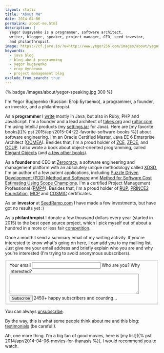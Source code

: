 ```yaml
---
layout: static
title: "About Me"
date: 2014-04-06
permalink: about-me.html
description: |
  Yegor Bugayenko is a programmer, software architect,
  writer, blogger, speaker, project manager, CEO, seed investor,
  and philanthropist.
image: https://cf.jare.io/?u=http://www.yegor256.com/images/about/yegor-speaking.jpg
keywords:
  - java blog
  - blog about programming
  - yegor bugayenko
  - егор бугаенко
  - project management blog
exclude_from_search: true
---
```


{% badge /images/about/yegor-speaking.jpg 300 %}

I'm Yegor Bugayenko (Russian:
<span lang="ru" xml:lang="ru">Ег&#x43E;&#x301;р Буга&#x435;&#x301;нко</span>),
a programmer, a founder, an investor, and a philanthropist.

As a **programmer** I [write](https://github.com/yegor256)
mostly in Java, but also in Ruby, PHP and JavaScript.
I'm a founder and a lead architect of
[takes.org](http://www.takes.org) and [rultor.com](http://www.rultor.com). I'm using
IntelliJ products (my [settings.jar](http://img.teamed.io/settings.jar) for Java).
Here are [my favorite books]({% pst 2015/apr/2015-04-22-favorite-software-books %})
about software engineering.
I'm an Oracle Certified Master, Java EE 6 Enterprise Architect
([OCMEA](http://en.wikipedia.org/wiki/Sun_Certified_Enterprise_Architect)).
Besides that, I'm a proud holder of
[ZCE](http://www.zend.com/en/yellow-pages/ZEND007965),
[ZFCE](http://www.zend.com/en/yellow-pages/ZEND007965), and
[OCUP](http://www.omg.org/uml-certification/).
I also wrote a book about object-oriented programming,
called [Elegant Objects](/elegant-objects.html) (and
[a few other books](/books.html)).

As a **founder** and CEO at [Zerocracy](http://www.zerocracy.com/),
a software engineering and management platform with an absolutely unique
methodology called [XDSD](http://www.xdsd.org),
I'm an author of a few patent applications, including
[Puzzle Driven Development (PDD) Method and Software](https://www.google.com/patents/US20120023476)
and
[Method for Software Cost Estimating Using Scope Champions](https://www.google.com/patents/US20100042968).
I'm a certified Project Management Professional
([PMP&reg;](http://www.pmi.org/Certification/Project-Management-Professional-PMP.aspx)).
Besides that, I'm a proud holder of
[RUP](http://www-03.ibm.com/certify/certs/38008003.shtml),
[PRINCE2 Foundation](https://www.prince2.com/usa),
[MCP](https://www.mcpvirtualbusinesscard.com/Profile.aspx?ID=df72ca54-8fc9-439a-870c-1b938bd762cf) and
[COSMIC](http://www.cosmicon.com/certificateHoldersV3.asp) certificates.

As an **investor** at [SeedRamp.com](http://www.seedramp.com) I have
made a few investments, but have got no results yet :)

As a **philanthropist** I donate a few thousand dollars every year (started in 2015)
to the best open source project, which I pick myself out of about a hundred in
a more or less fair [competition](/award.html).

Once a month I send a summary email of my writing activity. If
you're interested to know what's going on here, I can add you to my
mailing list. Just give me your email address and briefly explain who you are
and why you're interested (I'm trying to avoid anonymous
subscribers).

<form class="unprintable" action="http://formspree.io/blog@yegor256.com" method="POST"><fieldset id="form">
  <input type="hidden" name="_next" value="http://www.yegor256.com/subscribed.html"/>
  <input type="hidden" name="_subject" value="subscribe me"/>
  <input type="hidden" name="_format" value="text"/>
  <label for="email">Your email</label>
  <input id="email" class="field field-text" name="email" size="25" maxlength="255" type="email" required="required"/>
  <label for="reason">Who are you? Why interested?</label>
  <textarea id="reason" cols="50" name="reason" class="field field-text" rows="4" required="required"></textarea>
  <label for="subscribe">&nbsp;</label>
  <button id="subscribe" class="field">Subscribe</button>
  <span class="note">2450+ happy subscribers and counting...</span>
</fieldset></form>

You can always [unsubscribe](/unsubscribe.html).

By the way, this is what some people think about me
and this blog: [testimonials](/testimonials.html) (be careful!).

Ah, one more thing. I'm a big fan of good movies, here is
[my list]({% pst 2014/apr/2014-04-06-movies-for-thanasis %}),
I  would recommend you to watch.
